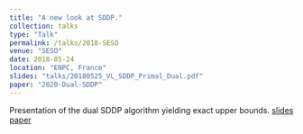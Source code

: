 ```yaml
---
title: "A new look at SDDP."
collection: talks
type: "Talk"
permalink: /talks/2018-SESO
venue: "SESO"
date: 2018-05-24
location: "ENPC, France"
slides: "talks/20180525_VL_SDDP_Primal_Dual.pdf"
paper: "2020-Dual-SDDP"
---
```

Presentation of the dual SDDP algorithm yielding exact upper bounds.
[slides](../files/talks/20180525_VL_SDDP_Primal_Dual.pdf)
[paper](/publication/2020-Dual-SDDP)